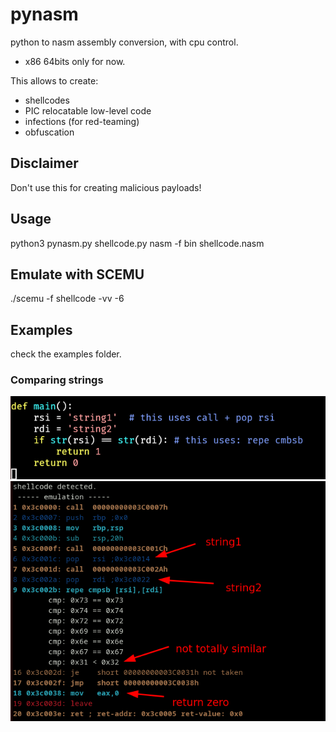 # pynasm

python to nasm assembly conversion, with cpu control.
- x86 64bits only for now.

This allows to create:
- shellcodes
- PIC relocatable low-level code 
- infections (for red-teaming)
- obfuscation



## Disclaimer

Don't use this for creating malicious payloads!

## Usage

python3 pynasm.py shellcode.py
nasm -f bin shellcode.nasm

## Emulate with SCEMU

./scemu -f shellcode -vv -6

## Examples

check the examples folder.

### Comparing strings

![python code](pics/strings_compare1.png)
![emulated binary](pics/strings_compare.png)







